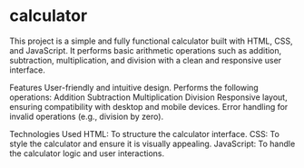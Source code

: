 # calculator

This project is a simple and fully functional calculator built with HTML, CSS, and JavaScript. 
It performs basic arithmetic operations such as addition, subtraction, multiplication, 
and division with a clean and responsive user interface.

Features
User-friendly and intuitive design.
Performs the following operations:
  Addition
  Subtraction
  Multiplication
  Division
Responsive layout, ensuring compatibility with desktop and mobile devices.
Error handling for invalid operations (e.g., division by zero).

Technologies Used
HTML: To structure the calculator interface.
CSS: To style the calculator and ensure it is visually appealing.
JavaScript: To handle the calculator logic and user interactions.
